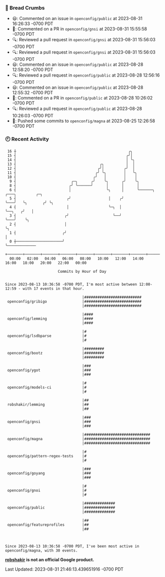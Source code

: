 ### 🍞 Bread Crumbs

 * 😃: Commented on an issue in `openconfig/public` at 2023-08-31 16:26:33 -0700 PDT
 * 💬: Commented on a PR in  `openconfig/gnsi` at 2023-08-31 15:55:58 -0700 PDT
 * 🔍: Reviewed a pull request in  `openconfig/gnsi` at 2023-08-31 15:56:03 -0700 PDT
 * 🔍: Reviewed a pull request in  `openconfig/gnsi` at 2023-08-31 15:56:03 -0700 PDT
 * 😃: Commented on an issue in `openconfig/public` at 2023-08-28 12:58:20 -0700 PDT
 * 🔍: Reviewed a pull request in  `openconfig/public` at 2023-08-28 12:56:16 -0700 PDT
 * 😃: Commented on an issue in `openconfig/public` at 2023-08-28 12:55:32 -0700 PDT
 * 💬: Commented on a PR in  `openconfig/public` at 2023-08-28 10:26:02 -0700 PDT
 * 🔍: Reviewed a pull request in  `openconfig/public` at 2023-08-28 10:26:03 -0700 PDT
 * 🚢: Pushed some commits to `openconfig/magna` at 2023-08-25 12:26:58 -0700 PDT

### 🕘 Recent Activity
```
 16 ┼                                                   ╭╮
 15 ┤                                                  ╭╯│
 14 ┤                                                  │ ╰╮
 13 ┤                                      ╭╮          │  │
 12 ┤                                     ╭╯│         ╭╯  │
 11 ┤                                    ╭╯ ╰╮        │   ╰╮
 10 ┤                                   ╭╯   │        │    │
  9 ┤                         ╭─╮      ╭╯    ╰╮      ╭╯    ╰╮
  8 ┤                        ╭╯ ╰──────╯      │      │      │
  6 ┤                        │                ╰╮     │      ╰──────╮   ╭───╮         ╭─╮
  5 ┤                       ╭╯                 │    ╭╯             ╰───╯   ╰╮       ╭╯ ╰╮
  4 ┤                       │                  ╰─╮  │                       ╰──╮   ╭╯   │
  3 ┤                      ╭╯                    ╰──╯                          ╰───╯    ╰╮
  2 ┤                      │                                                             ╰╮
  1 ┤                     ╭╯                                                              │
  0 ┼─────────────────────╯                                                               ╰─────────────
    +───────+───────+───────+───────+───────+───────+───────+───────+───────+───────+───────+───────+────
  00:00   02:00   04:00   06:00   08:00   10:00   12:00   14:00   16:00   18:00   20:00   22:00   00:00   

						Commits by Hour of Day


Since 2023-08-13 10:36:58 -0700 PDT, I'm most active between 12:00-12:59 - with 17 events in that hour.

```



```
                                   |##########################
 openconfig/gribigo                |##########################
                                   |##########################

                                   |####
 openconfig/lemming                |####
                                   |####

                                   |#
 openconfig/lsdbparse              |#
                                   |#

                                   |#########
 openconfig/bootz                  |#########
                                   |#########

                                   |###
 openconfig/ygot                   |###
                                   |###

                                   |#
 openconfig/models-ci              |#
                                   |#

                                   |##
 robshakir/lemming                 |##
                                   |##

                                   |###
 openconfig/gnsi                   |###
                                   |###

                                   |##############################
 openconfig/magna                  |##############################
                                   |##############################

                                   |#
 openconfig/pattern-regex-tests    |#
                                   |#

                                   |###
 openconfig/goyang                 |###
                                   |###

                                   |#
 openconfig/gnoi                   |#
                                   |#

                                   |##############
 openconfig/public                 |##############
                                   |##############

                                   |##
 openconfig/featureprofiles        |##
                                   |##



Since 2023-08-13 10:36:58 -0700 PDT, I've been most active in openconfig/magna, with 30 events.

```
**[robshakir](mailto:robjs@google.com) is not an official Google product.**  


Last Updated: 2023-08-31 21:46:13.439651916 -0700 PDT

